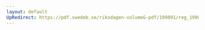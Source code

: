 ```yaml
---
layout: default
UpRedirect: https://pdf.swedeb.se/riksdagen-volumeG-pdf/199091/reg_199091/reg_199091_0824.pdf
---
```

